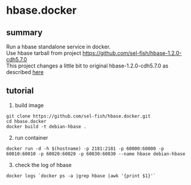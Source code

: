 # hbase.docker

## summary
Run a hbase standalone service in docker.  
Use hbase tarball from project https://github.com/sel-fish/hbase-1.2.0-cdh5.7.0   
This project changes a little bit to original hbase-1.2.0-cdh5.7.0 as described [here](https://github.com/sel-fish/hbase-1.2.0-cdh5.7.0/releases/tag/mj23)

## tutorial

1. build image
  ```
git clone https://github.com/sel-fish/hbase.docker.git
cd hbase.docker
docker build -t debian-hbase .
```

2. run container
  ```
docker run -d -h $(hostname) -p 2181:2181 -p 60000:60000 -p 60010:60010 -p 60020:60020 -p 60030:60030 --name hbase debian-hbase
```

3. check the log of hbase
  ```
docker logs `docker ps -a |grep hbase |awk '{print $1}'`
```


